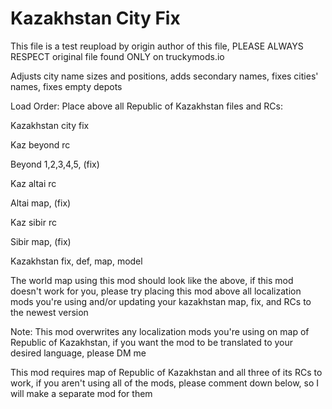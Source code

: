 # Kazakhstan City Fix


This file is a test reupload by origin author of this file, PLEASE ALWAYS RESPECT original file found ONLY on truckymods.io




Adjusts city name sizes and positions, adds secondary names, fixes cities' names, fixes empty depots



Load Order:
Place above all Republic of Kazakhstan files and RCs:



Kazakhstan city fix

Kaz beyond rc

Beyond 1,2,3,4,5, (fix)

Kaz altai rc

Altai map, (fix)

Kaz sibir rc

Sibir map, (fix)

Kazakhstan fix, def, map, model





The world map using this mod should look like the above, if this mod doesn't work for you, please try placing this mod above all localization mods you're using and/or updating your kazakhstan map, fix, and RCs to the newest version





Note:
This mod overwrites any localization mods you're using on map of Republic of Kazakhstan, if you want the mod to be translated to your desired language, please DM me



This mod requires map of Republic of Kazakhstan and all three of its RCs to work, if you aren't using all of the mods, please comment down below, so I will make a separate mod for them
